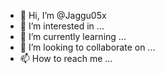 - 👋 Hi, I’m @Jaggu05x
- 👀 I’m interested in ...
- 🌱 I’m currently learning ...
- 💞️ I’m looking to collaborate on ...
- 📫 How to reach me ...

<!---
Jaggu05x/Jaggu05x is a ✨ special ✨ repository because its `README.md` (this file) appears on your GitHub profile.
You can click the Preview link to take a look at your changes.
--->

